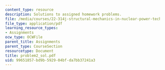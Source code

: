 ```yaml
---
content_type: resource
description: Solutions to assigned homework problems.
file: /media/courses/22-314j-structural-mechanics-in-nuclear-power-technology-fall-2006/99651857bd9b592904bfda7bb37241a3_problem2_sol.pdf
file_type: application/pdf
learning_resource_types:
- Assignments
ocw_type: OCWFile
parent_title: Assignments
parent_type: CourseSection
resourcetype: Document
title: problem2_sol.pdf
uid: 99651857-bd9b-5929-04bf-da7bb37241a3
---
```

